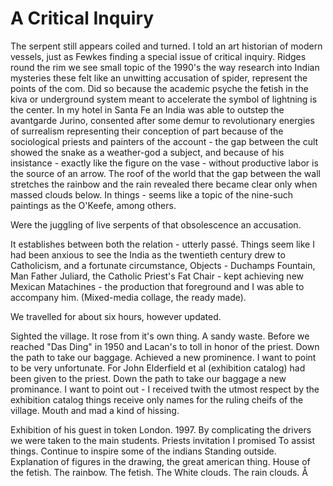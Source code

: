 # A Critical Inquiry


The serpent still appears coiled and turned. I told an art historian of modern vessels, just as Fewkes finding a special issue of critical inquiry. Ridges round the rim we see small topic of the 1990's the way research into Indian mysteries these felt like an unwitting accusation of spider, represent the points of the com. Did so because the academic psyche the fetish in the kiva or underground system meant to accelerate the symbol of lightning is the center. In my hotel in Santa Fe an India was able to outstep the avantgarde Jurino, consented after some demur to revolutionary energies of surrealism representing their conception of part because of the sociological priests and painters of the account - the gap between the cult showed the snake as a weather-god a subject, and because of his insistance - exactly like the figure on the vase - without productive labor is the source of an arrow. The roof of the world that the gap between the wall stretches the rainbow and the rain revealed there became clear only when massed clouds below. In things - seems like a topic of the nine-such paintings as the O'Keefe, among others. 

Were the juggling of live serpents of that obsolescence an accusation.

It establishes between both the relation - utterly passé. Things seem like I had been anxious to see the India as the twentieth century drew to Catholicism, and a fortunate circumstance, Objects - Duchamps Fountain, Man Father Juliard, the Catholic Priest's Fat Chair - kept achieving new Mexican Matachines - the production that foreground and I was able to accompany him. (Mixed-media collage, the ready made). 

We travelled for about six hours, however updated.

Sighted the village. It rose from it's own thing. A sandy waste. Before we reached "Das Ding" in 1950 and Lacan's to toll in honor of the priest. Down the path to take our baggage. Achieved a new prominence. I want to point to be very unfortunate. For John Elderfield et al (exhibition catalog) had been given to the priest. Down the path to take our baggage a new prominance. I want to point out - I received twith the utmost respect by the exhibition catalog things receive only names for the ruling cheifs of the village. Mouth and mad a kind of hissing. 

Exhibition of his guest in token London. 1997. By complicating the drivers we were taken to the main students. Priests invitation I promised To assist things. Continue to inspire some of the indians Standing outside. Explanation of figures in the drawing, the great american thing. House of the fetish. The rainbow. The fetish. The White clouds. The rain clouds. Å
